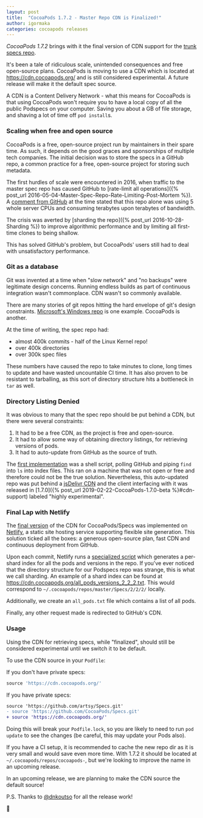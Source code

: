 ```yaml
---
layout: post
title:  "CocoaPods 1.7.2 - Master Repo CDN is Finalized!"
author: igormaka
categories: cocoapods releases
---
```


_CocoaPods 1.7.2_ brings with it the final version of CDN support for the [trunk specs repo](https://github.com/CocoaPods/Specs). 

<!-- more -->

It's been a tale of ridiculous scale, unintended consequences and free open-source plans. CocoaPods is moving to use a CDN which is located at https://cdn.cocoapods.org/ and is still considered experimental. A future release will make it the default spec source.

A CDN is a Content Delivery Network - what this means for CocoaPods is that using CocoaPods won't require you to have a local copy of all the public Podspecs on your computer. Saving you about a GB of file storage, and shaving a lot of time off `pod install`s.

### Scaling when free and open source

CocoaPods is a free, open-source project run by maintainers in their spare time. As such, it depends on the good graces and sponsorships of multiple tech companies. The initial decision was to store the specs in a GitHub repo, a common practice for a free, open-source project for storing such metadata. 

The first hurdles of scale were encountered in 2016, when traffic to the master spec repo has caused GitHub to [rate-limit all operations]({% post_url 2016-05-04-Master-Spec-Repo-Rate-Limiting-Post-Mortem %}).  
A [comment from GitHub](https://github.com/CocoaPods/CocoaPods/issues/4989#issuecomment-193772935) at the time stated that this repo alone was using 5 whole server CPUs and consuming terabytes upon terabytes of bandwidth.

The crisis was averted by [sharding the repo]({% post_url 2016-10-28-Sharding %}) to improve algorithmic performance and by limiting all first-time clones to being shallow. 

This has solved GitHub's problem, but CocoaPods' users still had to deal with unsatisfactory performance.

### Git as a database

Git was invented at a time when "slow network" and "no backups" were legitimate design concerns. Running endless builds as part of continuous integration wasn't commonplace. CDN wasn't so commonly available.

There are many stories of git repos hitting the hard envelope of git's design constraints. [Microsoft's Windows repo](https://devblogs.microsoft.com/bharry/the-largest-git-repo-on-the-planet/) is one example. CocoaPods is another.

At the time of writing, the spec repo had:

* almost 400k commits - half of the Linux Kernel repo!
* over 400k directories
* over 300k spec files

These numbers have caused the repo to take minutes to clone, long times to update and have wasted uncountable CI time. It has also proven to be resistant to tarballing, as this sort of directory structure hits a bottleneck in `tar` as well. 

### Directory Listing Denied

It was obvious to many that the spec repo should be put behind a CDN, but there were several constraints:

1. It had to be a free CDN, as the project is free and open-source.
2. It had to allow some way of obtaining directory listings, for retrieving versions of pods.
3. It had to auto-update from GitHub as the source of truth.

The [first implementation](https://github.com/CocoaPods/Core/pull/469) was a shell script, polling GitHub and piping `find` into `ls` into index files. This ran on a machine that was not open or free and therefore could not be the true solution. Nevertheless, this auto-updated repo was put behind a [jsDelivr CDN](https://www.jsdelivr.com) and the client interfacing with it was released in [1.7.0]({% post_url 2019-02-22-CocoaPods-1.7.0-beta %}#cdn-support) labeled "highly experimental".

### Final Lap with Netlify

The [final version](https://github.com/CocoaPods/Core/pull/541) of the CDN for CocoaPods/Specs was implemented on [Netlify](https://www.netlify.com), a static site hosting service supporting flexible site generation. This solution ticked all the boxes: a generous open-source plan, fast CDN and continuous deployment from GitHub.

Upon each commit, Netlify runs a [specialized script](https://github.com/CocoaPods/Specs/tree/master/Scripts) which generates a per-shard index for all the pods and versions in the repo. If you've ever noticed that the directory structure for our Podspecs repo was strange, this is what we call sharding. An example of a shard index can be found at https://cdn.cocoapods.org/all_pods_versions_2_2_2.txt. This would correspond to `~/.cocoapods/repos/master/Specs/2/2/2/` locally. 

Additionally, we create an `all_pods.txt` file which contains a list of all pods.  

Finally, any other request made is redirected to GitHub's CDN.

### Usage

Using the CDN for retrieving specs, while "finalized", should still be considered experimental until we switch it to be default.

To use the CDN source in your `Podfile`:

If you don't have private specs:

```ruby
source 'https://cdn.cocoapods.org/'
```

If you have private specs:

```diff
source 'https://github.com/artsy/Specs.git'
- source 'https://github.com/CocoaPods/Specs.git'
+ source 'https://cdn.cocoapods.org/'
```

Doing this will break your `Podfile.lock`, so you are likely to need to run `pod update` to see the changes (be careful, this may update your Pods also).

If you have a CI setup, it is recommended to cache the new repo dir as it is very small and would save even more time. With 1.7.2 it should be located at `~/.cocoapods/repos/cocoapods-`, but we're looking to improve the name in an upcoming release.

In an upcoming release, we are planning to make the CDN source the default source!

P.S. Thanks to [@dnkoutso](https://twitter.com/dnkoutso) for all the release work!


🚀
